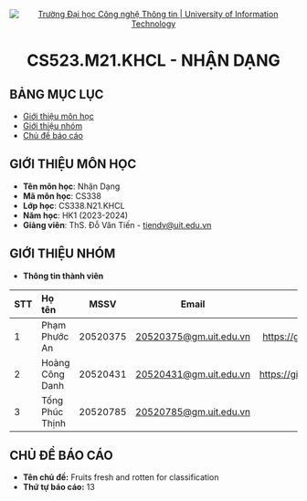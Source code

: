 
<!-- Banner -->
<p align="center">
  <a href="https://www.uit.edu.vn/" title="Trường Đại học Công nghệ Thông tin" style="border: none;">
    <img src="https://i.imgur.com/WmMnSRt.png" alt="Trường Đại học Công nghệ Thông tin | University of Information Technology">
  </a>
</p>

<!-- Title -->
<h1 align="center">
  <b>CS523.M21.KHCL - NHẬN DẠNG</b>
</h1>

<!-- Body -->
## BẢNG MỤC LỤC
* [Giới thiệu môn học](#giới-thiệu-môn-học)
* [Giới thiệu nhóm](#giới-thiệu-nhóm)
* [Chủ đề báo cáo](#chủ-đề-báo-cáo)

## GIỚI THIỆU MÔN HỌC
* **Tên môn học**: Nhận Dạng
* **Mã môn học**: CS338
* **Lớp học**: CS338.N21.KHCL
* **Năm học**: HK1 (2023-2024)
* **Giảng viên**: ThS. Đỗ Văn Tiến - tiendv@uit.edu.vn

## GIỚI THIỆU NHÓM
* **Thông tin thành viên**

| STT | Họ tên | MSSV | Email  | Github |
|:----|:-------|:----:|:------:|:------:|
| 1 | Phạm Phước An | 20520375 | 20520375@gm.uit.edu.vn | https://github.com/RiderKick2204/ |
| 2 | Hoàng Công Danh | 20520431 | 20520431@gm.uit.edu.vn | https://github.com/DanhHoang2304 |
| 3 | Tống Phúc Thịnh | 20520785 | 20520785@gm.uit.edu.vn | 


## CHỦ ĐỀ BÁO CÁO
* **Tên chủ đề:** Fruits fresh and rotten for classification 
* **Thứ tự báo cáo:** 13

<!-- 
Giới thiệu
 
## ĐỒ ÁN MÔN HỌC
DEMO
SLIDE
BÀI TẬP
-->
